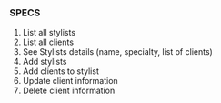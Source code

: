 ### SPECS
1.  List all stylists
2.  List all clients
3.  See Stylists details (name, specialty, list of clients)
4.  Add stylists
5.  Add clients to stylist
6.  Update client information
7.  Delete client information

